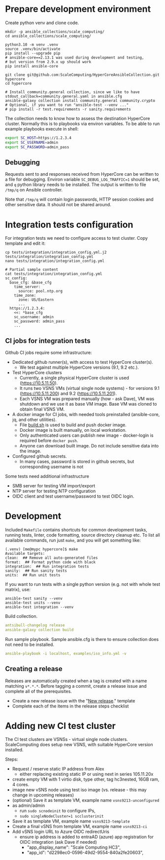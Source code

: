 # Prepare development environment

Create python venv and clone code.

```
mkdir -p ansible_collections/scale_computing/
cd ansible_collections/scale_computing/

python3.10 -m venv .venv
source .venv/bin/activate
pip install --upgrade pip
# ansible-core==2.13.1 was used during development and testing,
# but version from 2.9.x up should work
pip install ansible-core

git clone git@github.com:ScaleComputing/HyperCoreAnsibleCollection.git hypercore
cd hypercore

# Install community.general collection, since we like to have stdout_callback=community.general.yaml in ansible.cfg
ansible-galaxy collection install community.general community.crypto
# Optional, if you want to run "ansible-test --venv ..."
# pip install -r test.requirements -r sanity.requirements
```

The collection needs to know how to assess the destination HyperCore cluster.
Normally this is to playbooks via environ variables.
To be able to run example playbooks execute in shell:

```bash
export SC_HOST=https://1.2.3.4
export SC_USERNAME=admin
export SC_PASSWORD=admin_pass
```

## Debugging

Requests sent to and responses received from HyperCore can be written to a file for debugging.
Environ variable `SC_DEBUG_LOG_TRAFFIC=1` should be set, and `q` python library needs to be installed.
The output is written to file `/tmp/q` on Ansible controller.

Note that `/tmp/q` will contain login passwords, HTTP session cookies and other sensitive data.
It should not be shared around.

# Integration tests configuration

For integration tests we need to configure access to test cluster.
Copy template and edit it:

```shell script
cp tests/integration/integration_config.yml.j2 tests/integration/integration_config.yml
nano tests/integration/integration_config.yml

# Partial sample content
cat tests/integration/integration_config.yml
sc_config:
  base_cfg: &base_cfg
    time_server:
      source: pool.ntp.org
    time_zone:
      zone: US/Eastern
      ...
  https://1.2.3.4:
    <<: *base_cfg
    sc_username: admin
    sc_password: admin_pass
    ...
```

## CI jobs for integration tests

Github CI jobs require some infrastructure:
- Dedicated github runner(s), with access to test HyperCore cluster(s).
  - We test against multiple HyperCore versions (9.1, 9.2 etc.).
- Test HyperCore clusters
  - Currently, a single physical HyperCore cluster is used (https://10.5.11.50).
  - It runs two VSNS VMs (virtual single node systems) - for versions 9.1 (https://10.5.11.200) and 9.2 (https://10.5.11.201).
  - Each VSNS VM was prepared manually (how - ask Dave), VM was shutdown and we use it as base VM image.
    Base VM was cloned to obtain final VSNS VM.
- A docker image for CI jobs, with needed tools preinstalled (ansible-core, jq, and other utilities).
  - File [build.sh](ci-infra/docker-image/build.sh) is used to build and push docker image.
  - Docker image is built manually, on local workstation.
  - Only authenticated users can publish new image - docker-login is required before `docker push`.
  - Anyone can download built image. Do not include sensitive data into the image.
- Configured github secrets.
  - In many cases, password is stored in github secrets, but corresponding username is not

Some tests need additional infrastructure
- SMB server for testing VM import/export
- NTP server for testing NTP configuration
- OIDC client and test username/password to test OIDC login.

# Development

Included `Makefile` contains shortcuts for common development tasks,
running tests, linter, code formatting, source directory cleanup etc.
To list all available commands, run just `make`, and you will get something like:

```
(.venv) [me@mypc hypercore]$ make
Available targets:
clean:  ## Remove all auto-generated files
format:  ## Format python code with black
integration:  ## Run integration tests
sanity:  ## Run sanity tests
units:  ## Run unit tests
```

If you want to run tests with a single python version (e.g. not with whole test matrix), use:

```
ansible-test sanity --venv
ansible-test units --venv
ansible-test integration --venv
```

Build collection.

```yaml
antsibull-changelog release
ansible-galaxy collection build
```

Run sample playbook.
Sample ansible.cfg is there to ensure collection does not need to be installed.

```yaml
ansible-playbook -i localhost, examples/iso_info.yml -v
```

## Creating a release

Releases are automatically created when a tag is created with a name matching
`v*.*.*`. Before tagging a commit, create a release issue and complete all of
the prerequisites.

- Create a new release issue with the "[New
  release](https://github.com/ScaleComputing/HyperCoreAnsibleCollection/issues/new/choose)."
  template
- Complete each of the items in the release steps checklist

# Adding new CI test cluster

The CI test clusters are VSNSs - virtual single node clusters.
ScaleComputing does setup new VSNS, with suitable HyperCore version installed.

Steps:
 - Request / reserve static IP address from Alex
   - either replacing existing static IP or using next in series 105.11.20x
 - create empty VM with 1 virtio disk, type other, tag hc3nested, 16GB ram, 4 cores.
 - image new vSNS node using test iso image (vs. release - this may change in upcoming releases)
 - (optional) Save it as template VM, example name `vsns9213-unconfigured`
 - as admin/admin
   - run `sudo scnodeinit` to configure IPs,
   - `sudo singleNodeCluster=1 scclusterinit`
 - Save it as template VM, example name `vsns9213-template`
 - Create a final vSNS from template VM, example name `vsns9213-ci`
 - Add vSNS login URL to Azure OIDC redirectUris
   - ensure ip address is added to entraAD (azure) app registration for OIDC integration (ask Dave if needed)
      - "app_display_name": "Scale Computing HC3",
      - "app_id": "d2298ec0-0596-49d2-9554-840a2fe20603",
